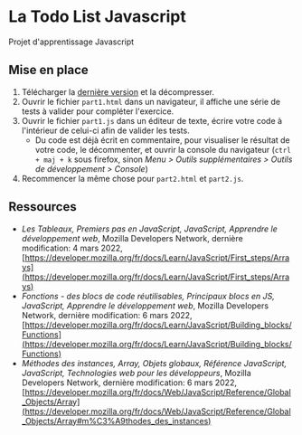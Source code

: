 # La Todo List Javascript

Projet d'apprentissage Javascript

## Mise en place

1. Télécharger la [dernière version](https://github.com/raaaahman/todo-js/releases) et la décompresser.
2. Ouvrir le fichier `part1.html` dans un navigateur, il affiche une série de tests à valider pour compléter l'exercice.
3. Ouvrir le fichier `part1.js` dans un éditeur de texte, écrire votre code à l'intérieur de celui-ci afin de valider les tests.
    - Du code est déjà écrit en commentaire, pour visualiser le résultat de votre code, le décommenter, et ouvrir la console du navigateur (`ctrl + maj + k` sous firefox, sinon _Menu > Outils supplémentaires > Outils de développement > Console_)
4. Recommencer la même chose pour `part2.html` et `part2.js`.

## Ressources

- _Les Tableaux, Premiers pas en JavaScript, JavaScript, Apprendre le développement web_, Mozilla Developers Network, dernière modification: 4 mars 2022, [https://developer.mozilla.org/fr/docs/Learn/JavaScript/First_steps/Arrays](https://developer.mozilla.org/fr/docs/Learn/JavaScript/First_steps/Arrays)
- _Fonctions - des blocs de code réutilisables, Principaux blocs en JS, JavaScript, Apprendre le développement web_, Mozilla Developers Network, dernière modification: 6 mars 2022, [https://developer.mozilla.org/fr/docs/Learn/JavaScript/Building_blocks/Functions](https://developer.mozilla.org/fr/docs/Learn/JavaScript/Building_blocks/Functions)
- _Méthodes des instances, Array, Objets globaux, Référence JavaScript, JavaScript, Technologies web pour les développeurs_, Mozilla Developers Network, dernière modification: 6 mars 2022, [https://developer.mozilla.org/fr/docs/Web/JavaScript/Reference/Global_Objects/Array](https://developer.mozilla.org/fr/docs/Web/JavaScript/Reference/Global_Objects/Array#m%C3%A9thodes_des_instances)